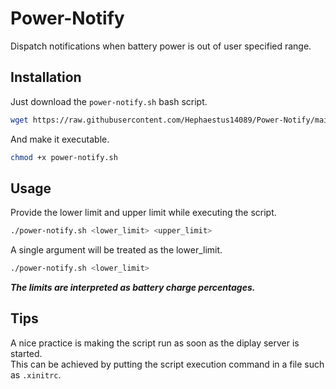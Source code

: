 # Power-Notify

Dispatch notifications when battery power is out of user specified range.

## Installation

Just download the `power-notify.sh` bash script.

```bash
wget https://raw.githubusercontent.com/Hephaestus14089/Power-Notify/main/power-notify.sh
```

And make it executable.

```bash
chmod +x power-notify.sh
```

## Usage

Provide the lower limit and upper limit while executing the script.

```bash
./power-notify.sh <lower_limit> <upper_limit>
```

A single argument will be treated as the lower_limit.

```bash
./power-notify.sh <lower_limit>
```

***The limits are interpreted as battery charge percentages.***

## Tips

A nice practice is making the script run as soon as the diplay server is started.  
This can be achieved by putting the script execution command in a file such as `.xinitrc`.
